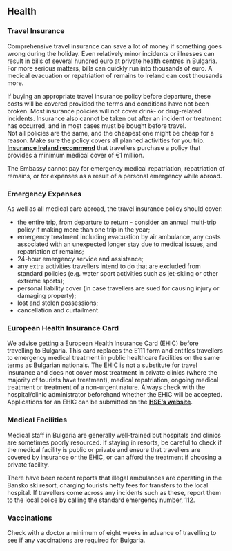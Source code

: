 ## Health

### **Travel Insurance**

Comprehensive travel insurance can save a lot of money if something goes wrong during the holiday. Even relatively minor incidents or illnesses can result in bills of several hundred euro at private health centres in Bulgaria. For more serious matters, bills can quickly run into thousands of euro. A medical evacuation or repatriation of remains to Ireland can cost thousands more.

If buying an appropriate travel insurance policy before departure, these costs will be covered provided the terms and conditions have not been broken. Most insurance policies will not cover drink- or drug-related incidents. Insurance also cannot be taken out after an incident or treatment has occurred, and in most cases must be bought before travel.  
Not all policies are the same, and the cheapest one might be cheap for a reason. Make sure the policy covers all planned activities for you trip. [**Insurance Ireland recommend**](http://www.insuranceireland.eu/consumer-information/general-non-life-insurance/travel) that travellers purchase a policy that provides a minimum medical cover of €1 million.

The Embassy cannot pay for emergency medical repatriation, repatriation of remains, or for expenses as a result of a personal emergency while abroad.

### **Emergency Expenses**

As well as all medical care abroad, the travel insurance policy should cover:

* the entire trip, from departure to return - consider an annual multi-trip policy if making more than one trip in the year;
* emergency treatment including evacuation by air ambulance, any costs associated with an unexpected longer stay due to medical issues, and repatriation of remains;
* 24-hour emergency service and assistance;
* any extra activities travellers intend to do that are excluded from standard policies (e.g. water sport activities such as jet-skiing or other extreme sports);
* personal liability cover (in case travellers are sued for causing injury or damaging property);
* lost and stolen possessions;
* cancellation and curtailment.

### **European Health Insurance Card**

We advise getting a European Health Insurance Card (EHIC) before travelling to Bulgaria. This card replaces the E111 form and entitles travellers to emergency medical treatment in public healthcare facilities on the same terms as Bulgarian nationals. The EHIC is not a substitute for travel insurance and does not cover most treatment in private clinics (where the majority of tourists have treatment), medical repatriation, ongoing medical treatment or treatment of a non-urgent nature. Always check with the hospital/clinic administrator beforehand whether the EHIC will be accepted. Applications for an EHIC can be submitted on the [**HSE’s website**](https://www2.hse.ie/services/ehic/ehic.html).

### **Medical Facilities**

Medical staff in Bulgaria are generally well-trained but hospitals and clinics are sometimes poorly resourced. If staying in resorts, be careful to check if the medical facility is public or private and ensure that travellers are covered by insurance or the EHIC, or can afford the treatment if choosing a private facility.

There have been recent reports that illegal ambulances are operating in the Bansko ski resort, charging tourists hefty fees for transfers to the local hospital. If travellers come across any incidents such as these, report them to the local police by calling the standard emergency number, 112.

### **Vaccinations**

Check with a doctor a minimum of eight weeks in advance of travelling to see if any vaccinations are required for Bulgaria.